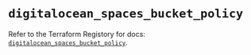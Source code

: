 # `digitalocean_spaces_bucket_policy`

Refer to the Terraform Registory for docs: [`digitalocean_spaces_bucket_policy`](https://registry.terraform.io/providers/digitalocean/digitalocean/2.28.0/docs/resources/spaces_bucket_policy).
